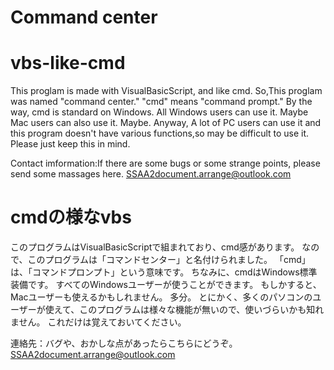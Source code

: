 # Command center
# vbs-like-cmd
This proglam is made with VisualBasicScript, and like cmd.
So,This proglam was named "command center."
"cmd" means "command prompt."
By the way, cmd is standard on Windows.
All Windows users can use it.
Maybe Mac users can also use it. Maybe.
Anyway, A lot of PC users can use it and this program doesn't have various functions,so may be difficult to use it.
Please just keep this in mind.

Contact imformation:If there are some bugs or some strange points, please send some massages here.
SSAA2document.arrange@outlook.com

# cmdの様なvbs
このプログラムはVisualBasicScriptで組まれており、cmd感があります。
なので、このプログラムは「コマンドセンター」と名付けられました。
「cmd」は、「コマンドプロンプト」という意味です。
ちなみに、cmdはWindows標準装備です。
すべてのWindowsユーザーが使うことができます。
もしかすると、Macユーザーも使えるかもしれません。 多分。
とにかく、多くのパソコンのユーザーが使えて、このプログラムは様々な機能が無いので、使いづらいかも知れません。
これだけは覚えておいてください。

連絡先：バグや、おかしな点があったらこちらにどうぞ。
SSAA2document.arrange@outlook.com